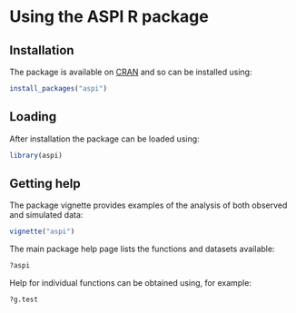 # Using the ASPI R package

## Installation
The package is available on [CRAN](https://cran.r-project.org) and so can be installed using:
```r
install_packages("aspi")
```

## Loading
After installation the package can be loaded using:
```r
library(aspi)
```

## Getting help
The package vignette provides examples of the analysis of both observed and simulated data:
```r
vignette("aspi")
```

The main package help page lists the functions and datasets available:
```r
?aspi
```

Help for individual functions can be obtained using, for example:
```r
?g.test
```
